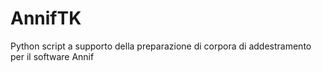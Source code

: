 # AnnifTK
Python script a supporto della preparazione di corpora di addestramento per il software Annif
